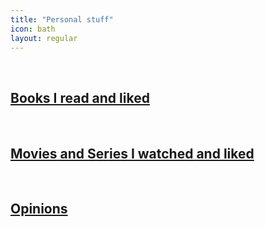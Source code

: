 ```yaml
---
title: "Personal stuff"
icon: bath
layout: regular
---
```


<br>

## [<i class="fa fa-book" aria-hidden="true"></i> Books I read and liked](./books/)

<br>

## [<i class="fa fa-video-camera" aria-hidden="true"></i> Movies and Series I watched and liked](./movies/)

<br>

## [<i class="fa fa-comment-o" aria-hidden="true"></i> Opinions](./opinions/)
